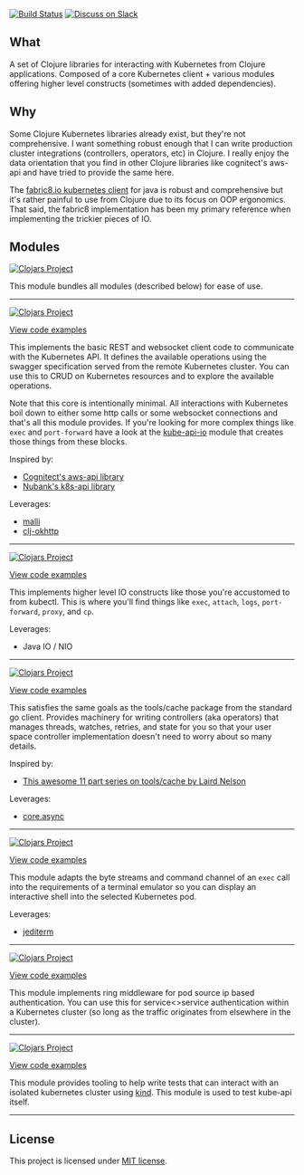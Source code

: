 [![Build Status](https://img.shields.io/travis/com/rutledgepaulv/kube-api?style=for-the-badge)](https://travis-ci.com/github/RutledgePaulV/kube-api)
[![Discuss on Slack](https://img.shields.io/badge/slack-clojurians%20%23kube--api-4A154B?logo=slack&style=for-the-badge)](https://clojurians.slack.com/channels/kube-api)

## What

A set of Clojure libraries for interacting with Kubernetes from Clojure applications. Composed of a core Kubernetes
client + various modules offering higher level constructs (sometimes with added dependencies).

## Why

Some Clojure Kubernetes libraries already exist, but they're not comprehensive. I want something robust enough that I
can write production cluster integrations (controllers, operators, etc) in Clojure. I really enjoy the data orientation
that you find in other Clojure libraries like cognitect's aws-api and have tried to provide the same here.

The [fabric8.io kubernetes client](https://github.com/fabric8io/kubernetes-client) for java is robust and comprehensive
but it's rather painful to use from Clojure due to its focus on OOP ergonomics. That said, the fabric8 implementation
has been my primary reference when implementing the trickier pieces of IO.

## Modules

[![Clojars Project](https://img.shields.io/clojars/v/kube-api/kube-api?style=for-the-badge)](https://www.clojars.org/kube-api)

This module bundles all modules (described below) for ease of use.

---

[![Clojars Project](https://img.shields.io/clojars/v/kube-api/kube-api-core?style=for-the-badge)](https://www.clojars.org/kube-api/kube-api-core)

[View code examples](./kube-api-core)

This implements the basic REST and websocket client code to communicate with the Kubernetes API. It defines the
available operations using the swagger specification served from the remote Kubernetes cluster. You can use this to CRUD
on Kubernetes resources and to explore the available operations.

Note that this core is intentionally minimal. All interactions with Kubernetes boil down to either some http calls or
some websocket connections and that's all this module provides. If you're looking for more complex things like
`exec` and `port-forward` have a look at the [kube-api-io](./kube-api-io) module that creates those things from these
blocks.

Inspired by:

- [Cognitect's aws-api library](https://github.com/cognitect-labs/aws-api)
- [Nubank's k8s-api library](https://github.com/nubank/k8s-api)

Leverages:

- [malli](https://github.com/metosin/malli)
- [clj-okhttp](https://github.com/rutledgepaulv/clj-okhttp)

---

[![Clojars Project](https://img.shields.io/clojars/v/kube-api/kube-api-io?style=for-the-badge)](https://www.clojars.org/kube-api/kube-api-io)

[View code examples](./kube-api-io)

This implements higher level IO constructs like those you're accustomed to from kubectl. This is where you'll find
things like `exec`, `attach`, `logs`, `port-forward`, `proxy`, and `cp`.

Leverages:

- Java IO / NIO

---

[![Clojars Project](https://img.shields.io/clojars/v/kube-api/kube-api-controllers?style=for-the-badge)](https://www.clojars.org/kube-api/kube-api-controllers)

[View code examples](./kube-api-controllers)

This satisfies the same goals as the tools/cache package from the standard go client. Provides machinery for writing
controllers (aka operators) that manages threads, watches, retries, and state for you so that your user space controller
implementation doesn't need to worry about so many details.

Inspired by:

- [This awesome 11 part series on tools/cache by Laird Nelson](https://lairdnelson.wordpress.com/2018/01/07/understanding-kubernetes-tools-cache-package-part-0/)

Leverages:

- [core.async](https://github.com/clojure/core.async)

---

[![Clojars Project](https://img.shields.io/clojars/v/kube-api/kube-api-term?style=for-the-badge)](https://www.clojars.org/kube-api/kube-api-term)

[View code examples](./kube-api-term)

This module adapts the byte streams and command channel of an `exec` call into the requirements of a terminal emulator
so you can display an interactive shell into the selected Kubernetes pod.

Leverages:

- [jediterm](https://github.com/JetBrains/jediterm)

---

[![Clojars Project](https://img.shields.io/clojars/v/kube-api/kube-api-ring?style=for-the-badge)](https://www.clojars.org/kube-api/kube-api-ring)

[View code examples](./kube-api-ring)

This module implements ring middleware for pod source ip based authentication. You can use this for service<>service
authentication within a Kubernetes cluster (so long as the traffic originates from elsewhere in the cluster).

---

[![Clojars Project](https://img.shields.io/clojars/v/kube-api/kube-api-test?style=for-the-badge)](https://www.clojars.org/kube-api/kube-api-test)

[View code examples](./kube-api-test)

This module provides tooling to help write tests that can interact with an isolated kubernetes cluster
using [kind](https://kind.sigs.k8s.io/). This module is used to test kube-api itself.

---

## License

This project is licensed under [MIT license](http://opensource.org/licenses/MIT).